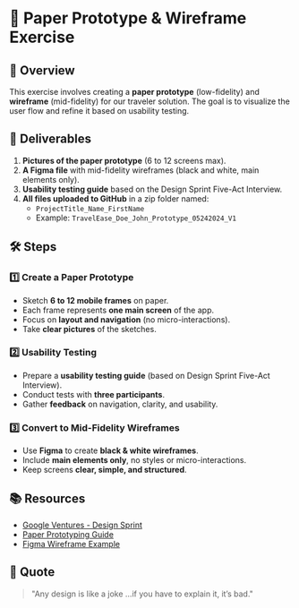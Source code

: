 # 📌 Paper Prototype & Wireframe Exercise

## 🚀 Overview
This exercise involves creating a **paper prototype** (low-fidelity) and **wireframe** (mid-fidelity) for our traveler solution. The goal is to visualize the user flow and refine it based on usability testing.

## 📂 Deliverables

1. **Pictures of the paper prototype** (6 to 12 screens max).
2. **A Figma file** with mid-fidelity wireframes (black and white, main elements only).
3. **Usability testing guide** based on the Design Sprint Five-Act Interview.
4. **All files uploaded to GitHub** in a zip folder named:
   - `ProjectTitle_Name_FirstName`
   - Example: `TravelEase_Doe_John_Prototype_05242024_V1`

## 🛠️ Steps

### 1️⃣ Create a Paper Prototype
- Sketch **6 to 12 mobile frames** on paper.
- Each frame represents **one main screen** of the app.
- Focus on **layout and navigation** (no micro-interactions).
- Take **clear pictures** of the sketches.

### 2️⃣ Usability Testing
- Prepare a **usability testing guide** (based on Design Sprint Five-Act Interview).
- Conduct tests with **three participants**.
- Gather **feedback** on navigation, clarity, and usability.

### 3️⃣ Convert to Mid-Fidelity Wireframes
- Use **Figma** to create **black & white wireframes**.
- Include **main elements only**, no styles or micro-interactions.
- Keep screens **clear, simple, and structured**.

## 📚 Resources
- [Google Ventures - Design Sprint](https://www.thesprintbook.com/)
- [Paper Prototyping Guide](https://www.smashingmagazine.com/2011/06/hand-sketching-prototypes-ideas/)
- [Figma Wireframe Example](https://www.figma.com/resources/assets/wireframe-template/)

## 💬 Quote
> "Any design is like a joke …if you have to explain it, it’s bad."
